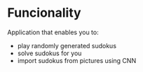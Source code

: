 # Funcionality
Application that enables you to:
- play randomly generated sudokus
- solve sudokus for you
- import sudokus from pictures using CNN
